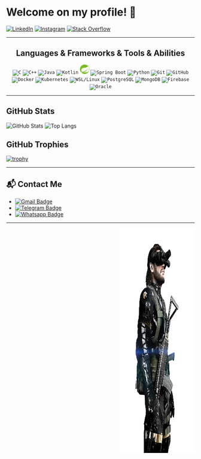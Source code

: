# Welcome on my profile! 👋

[![LinkedIn](https://img.shields.io/badge/LinkedIn-blue?logo=linkedin)](https://www.linkedin.com/in/raffaele-prince/)
[![Instagram](https://img.shields.io/badge/Instagram-%23E4405F?logo=instagram&logoColor=white)](https://www.instagram.com/raffstein_/)
[![Stack Overflow](https://img.shields.io/badge/StackOverflow-FE7A16?logo=stack-overflow&logoColor=white)]()

---

<h2 align="center">Languages & Frameworks & Tools & Abilities</h2>

<p align="center">
  <code><img title="C" height="25" src="https://github.com/zumrudu-anka/zumrudu-anka/blob/master/images/c.svg"></code>
  <code><img title="C++" height="25" src="https://github.com/zumrudu-anka/zumrudu-anka/blob/master/images/cpp.svg"></code>
  <code><img title="Java" height="25" src="https://github.com/zumrudu-anka/zumrudu-anka/blob/master/images/java-original.svg"></code>
  <code><img title="Kotlin" height="25" src="https://upload.wikimedia.org/wikipedia/commons/7/74/Kotlin_Icon.png"></code>
  <code><img title="Spring" height="25" src="https://raw.githubusercontent.com/devicons/devicon/master/icons/spring/spring-original.svg"></code>
  <code><img title="Spring Boot" height="25" src="https://cdn.worldvectorlogo.com/logos/spring-3.svg"></code>
  <code><img title="Python" height="25" src="https://github.com/zumrudu-anka/zumrudu-anka/blob/master/images/python-original.svg"></code>
  <code><img title="Git" height="25" src="https://github.com/zumrudu-anka/zumrudu-anka/blob/master/images/git-original.svg"></code>
  <code><img title="GitHub" height="25" src="https://github.githubassets.com/images/modules/logos_page/GitHub-Mark.png"></code>
  <code><img title="Docker" height="25" src="https://www.vectorlogo.zone/logos/docker/docker-icon.svg"></code>
  <code><img title="Kubernetes" height="25" src="https://www.vectorlogo.zone/logos/kubernetes/kubernetes-icon.svg"></code>
  <code><img title="WSL/Linux" height="25" src="https://upload.wikimedia.org/wikipedia/commons/f/f1/Icons8_flat_linux.svg"></code>
  <code><img title="PostgreSQL" height="25" src="https://www.vectorlogo.zone/logos/postgresql/postgresql-icon.svg"></code>
  <code><img title="MongoDB" height="25" src="https://www.vectorlogo.zone/logos/mongodb/mongodb-icon.svg"></code>
  <code><img title="Firebase" height="25" src="https://www.vectorlogo.zone/logos/firebase/firebase-icon.svg"></code>
  <code><img title="Oracle" height="25" src="https://www.vectorlogo.zone/logos/oracle/oracle-icon.svg"></code>
</p>


<hr>


## GitHub Stats
![GitHub Stats](https://github-readme-stats.vercel.app/api?username=RaffSStein&show_icons=true&theme=dark)
![Top Langs](https://github-readme-stats.vercel.app/api/top-langs/?username=RaffSStein&layout=compact&theme=dark)

## GitHub Trophies
[![trophy](https://github-profile-trophy.vercel.app/?username=RaffSStein&theme=onedark)](https://github.com/ryo-ma/github-profile-trophy)

---

## 📬 Contact Me

- [![Gmail Badge](https://img.shields.io/badge/-raffaele.princee@gmail.com-c14438?style=flat&logo=Gmail&logoColor=white)](mailto:raffaele.princee@gmail.com "Connect via Email")
- [![Telegram Badge](https://img.shields.io/badge/-@RaffStein-0088CC?style=flat&logo=Telegram&logoColor=white)](https://t.me/RaffStein "Contact on Telegram")
- [![Whatsapp Badge](https://img.shields.io/badge/-Whatsapp-4AC959?style=flat&logo=whatsapp&logoColor=white)](https://wa.me/3317334889?text=Hi! "Contact on WhatsApp")


---
<img align="right" width="200" height="600" src="big-boss.png">


